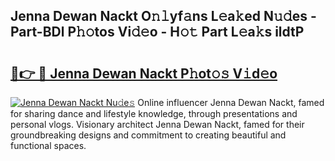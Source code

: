 ## Jenna Dewan Nackt O𝚗𝚕yf𝚊ns L𝚎a𝚔ed N𝚞𝚍es - Part-BDl P𝚑𝚘tos Vi𝚍𝚎o - H𝚘𝚝 Part L𝚎a𝚔s ildtP

# <h2><a href="http://kf0nrb7.oniu.top/?m=Jenna+Dewan+Nackt">🔗👉 🔴 Jenna Dewan Nackt P𝚑ot𝚘𝚜 V𝚒d𝚎o</a></h2>

[![Jenna Dewan Nackt Nu𝚍e𝚜](https://i.imgur.com/0qMVB7G.gif)](http://kf0nrb7.oniu.top/?m=Jenna+Dewan+Nackt)
Online influencer Jenna Dewan Nackt, famed for sharing dance and lifestyle knowledge, through presentations and personal vlogs. Visionary architect Jenna Dewan Nackt, famed for their groundbreaking designs and commitment to creating beautiful and functional spaces.  
